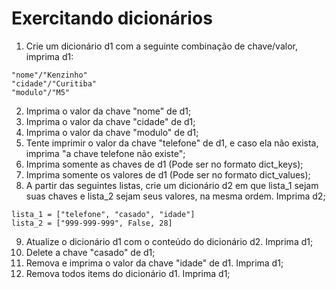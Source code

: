 # Exercitando dicionários

1. Crie um dicionário d1 com a seguinte combinação de chave/valor, imprima d1:<br/>
```
"nome"/"Kenzinho"
"cidade"/"Curitiba"
"modulo"/"M5"
```
2. Imprima o valor da chave "nome" de d1;<br/>
3. Imprima o valor da chave "cidade" de d1;<br/>
4. Imprima o valor da chave "modulo" de d1;<br/>
5. Tente imprimir o valor da chave "telefone" de d1, e caso ela não exista, imprima "a chave telefone não existe";<br/>
6. Imprima somente as chaves de d1 (Pode ser no formato dict_keys);<br/>
7. Imprima somente os valores de d1 (Pode ser no formato dict_values);<br/>
8. A partir das seguintes listas, crie um dicionário d2 em que lista_1 sejam suas chaves e lista_2 sejam seus valores, na mesma ordem. Imprima d2;<br/>
```
lista_1 = ["telefone", "casado", "idade"]
lista_2 = ["999-999-999", False, 28]
```
9. Atualize o dicionário d1 com o conteúdo do dicionário d2. Imprima d1;<br/>
10. Delete a chave "casado" de d1;<br/>
11. Remova e imprima o valor da chave "idade" de d1. Imprima d1;<br/>
12. Remova todos items do dicionário d1. Imprima d1;<br/>